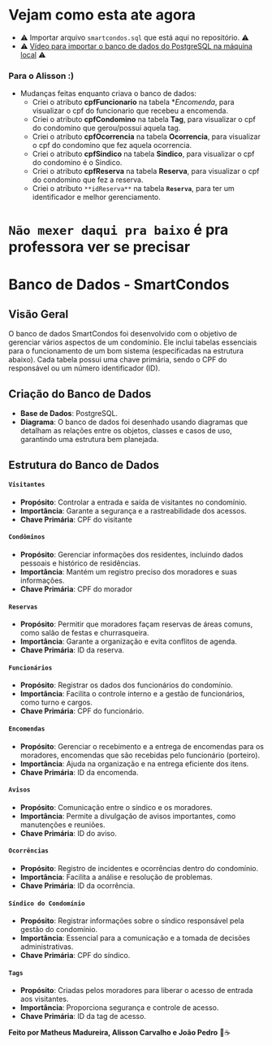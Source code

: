 # Vejam como esta ate agora
- ⚠️ Importar arquivo `smartcondos.sql` que está aqui no repositório. ⚠️
- ⚠️ [Vídeo para importar o banco de dados do PostgreSQL na máquina local](https://www.youtube.com/watch?v=ijB_YZNrv4E) ⚠️

### Para o Alisson :)
- Mudanças feitas enquanto criava o banco de dados:
	- Criei o atributo **cpfFuncionario** na tabela **Encomenda*, para visualizar o cpf do funcionario que recebeu a encomenda.
	- Criei o atributo **cpfCondomino** na tabela **Tag**, para visualizar o cpf do condomino que gerou/possui aquela tag.
	- Criei o atributo **cpfOcorrencia** na tabela **Ocorrencia**, para visualizar o cpf do condomino que fez aquela ocorrencia.
	- Criei o atributo **cpfSindico** na tabela **Sindico**, para visualizar o cpf do condomino é o Sindico.
	- Criei o atributo **cpfReserva** na tabela **Reserva**, para visualizar o cpf do condomino que fez a reserva.
	- Criei o atributo `**idReserva**` na tabela **`Reserva`**, para ter um identificador e melhor gerenciamento.


# `Não mexer daqui pra baixo` é pra professora ver se precisar

# Banco de Dados - SmartCondos

## Visão Geral
O banco de dados SmartCondos foi desenvolvido com o objetivo de gerenciar vários aspectos de um condomínio. Ele inclui tabelas essenciais para o funcionamento de um bom sistema (especificadas na estrutura abaixo). Cada tabela possui uma chave primária, sendo o CPF do responsável ou um número identificador (ID).

## Criação do Banco de Dados
- **Base de Dados**: PostgreSQL.
- **Diagrama**: O banco de dados foi desenhado usando diagramas que detalham as relações entre os objetos, classes e casos de uso, garantindo uma estrutura bem planejada.

## Estrutura do Banco de Dados
#### `Visitantes`
- **Propósito**: Controlar a entrada e saída de visitantes no condomínio.
- **Importância**: Garante a segurança e a rastreabilidade dos acessos.
- **Chave Primária**: CPF do visitante

#### `Condôminos`
- **Propósito**: Gerenciar informações dos residentes, incluindo dados pessoais e histórico de residências.
- **Importância**: Mantém um registro preciso dos moradores e suas informações.
- **Chave Primária**: CPF do morador

#### `Reservas`
- **Propósito**: Permitir que moradores façam reservas de áreas comuns, como salão de festas e churrasqueira.
- **Importância**: Garante a organização e evita conflitos de agenda.
- **Chave Primária**: ID da reserva.

#### `Funcionários`
- **Propósito**: Registrar os dados dos funcionários do condomínio.
- **Importância**: Facilita o controle interno e a gestão de funcionários, como turno e cargos.
- **Chave Primária**: CPF do funcionário.

#### `Encomendas`
- **Propósito**: Gerenciar o recebimento e a entrega de encomendas para os moradores, encomendas que são recebidas pelo funcionário (porteiro).
- **Importância**: Ajuda na organização e na entrega eficiente dos itens.
- **Chave Primária**: ID da encomenda.

#### `Avisos`
- **Propósito**: Comunicação entre o síndico e os moradores.
- **Importância**: Permite a divulgação de avisos importantes, como manutenções e reuniões.
- **Chave Primária**: ID do aviso.

#### `Ocorrências`
- **Propósito**: Registro de incidentes e ocorrências dentro do condomínio.
- **Importância**: Facilita a análise e resolução de problemas.
- **Chave Primária**: ID da ocorrência.

#### `Síndico do Condomínio`
- **Propósito**: Registrar informações sobre o síndico responsável pela gestão do condomínio.
- **Importância**: Essencial para a comunicação e a tomada de decisões administrativas.
- **Chave Primária**: CPF do síndico.

#### `Tags`
- **Propósito**: Criadas pelos moradores para liberar o acesso de entrada aos visitantes.
- **Importância**: Proporciona segurança e controle de acesso.
- **Chave Primária**: ID da tag de acesso.

**Feito por Matheus Madureira, Alisson Carvalho e João Pedro** 🧡☕

